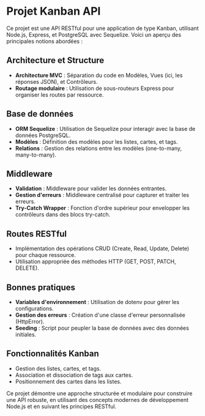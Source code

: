 # Projet Kanban API

Ce projet est une API RESTful pour une application de type Kanban, utilisant Node.js, Express, et PostgreSQL avec Sequelize. Voici un aperçu des principales notions abordées :

## Architecture et Structure

- **Architecture MVC** : Séparation du code en Modèles, Vues (ici, les réponses JSON), et Contrôleurs.
- **Routage modulaire** : Utilisation de sous-routeurs Express pour organiser les routes par ressource.

## Base de données

- **ORM Sequelize** : Utilisation de Sequelize pour interagir avec la base de données PostgreSQL.
- **Modèles** : Définition des modèles pour les listes, cartes, et tags.
- **Relations** : Gestion des relations entre les modèles (one-to-many, many-to-many).

## Middleware

- **Validation** : Middleware pour valider les données entrantes.
- **Gestion d'erreurs** : Middleware centralisé pour capturer et traiter les erreurs.
- **Try-Catch Wrapper** : Fonction d'ordre supérieur pour envelopper les contrôleurs dans des blocs try-catch.

## Routes RESTful

- Implémentation des opérations CRUD (Create, Read, Update, Delete) pour chaque ressource.
- Utilisation appropriée des méthodes HTTP (GET, POST, PATCH, DELETE).

## Bonnes pratiques

- **Variables d'environnement** : Utilisation de dotenv pour gérer les configurations.
- **Gestion des erreurs** : Création d'une classe d'erreur personnalisée (HttpError).
- **Seeding** : Script pour peupler la base de données avec des données initiales.

## Fonctionnalités Kanban

- Gestion des listes, cartes, et tags.
- Association et dissociation de tags aux cartes.
- Positionnement des cartes dans les listes.

Ce projet démontre une approche structurée et modulaire pour construire une API robuste, en utilisant des concepts modernes de développement Node.js et en suivant les principes RESTful.